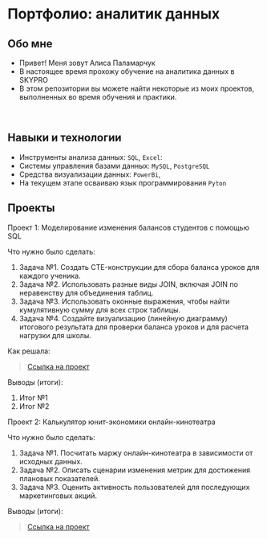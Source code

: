 
# Портфолио: аналитик данных

## Обо мне

- Привет! Меня зовут Алиса Паламарчук
- В настоящее время прохожу обучение на аналитика данных в SKYPRO
- В этом репозитории вы можете найти некоторые из моих проектов, выполненных во время обучения и практики.
<br>

## Навыки и технологии 

- Инструменты анализа данных: ``SQL``, ``Excel``:
- Системы управления базами данных: ``MySQL``, ``PostgreSQL``
- Средства визуализации данных: ``PowerBi``, 
- На текущем этапе осваиваю язык программирования ``Pyton``


## Проекты 
<p> Проект 1: Моделирование изменения балансов студентов с помощью SQL</p>
<p>Что нужно было сделать:<p>
<ol>
  <li>Задача №1. Создать CTE-конструкции для сбора баланса уроков для каждого ученика.</li>
  <li>Задача №2. Использовать разные виды JOIN, включая JOIN по неравенству для объединения таблиц.</li>
  <li>Задача №3. Использовать оконные выражения, чтобы найти кумулятивную сумму для всех строк таблицы.</li>
  <li>Задача №4. Создайте визуализацию (линейную диаграмму) итогового результата для проверки баланса уроков и для расчета нагрузки для школы.</li>
</ol>

<p>Как решала:<p>

> <a href="https://docs.google.com/document/d/1j897jCYZ3uO8EELxd1FeBXoQKAaIx_LB22OSFl3YzFg/edit?usp=sharing">Ссылка на проект</a>

 <p>Выводы (итоги):<p>
<ol>
  <li>Итог №1</li>
  <li>Итог №2</li>
</ol>

<p> Проект 2: Калькулятор юнит-экономики онлайн-кинотеатра</p>
<p>Что нужно было сделать:<p>
<ol> 
  <li>Задача №1. Посчитать маржу онлайн-кинотеатра в зависимости от исходных данных.</li>
  <li>Задача №2. Описать сценарии изменения метрик для достижения плановых показателей.</li>
  <li>Задача №3. Оценить активность пользователей для последующих маркетинговых акций.</li>
</ol>

<p>Выводы (итоги):<p>
  
> <a href="https://docs.google.com/presentation/d/1TTR_irqCzZHxm55s11IxqfheuPqGOg0shPBSpyau2kk/edit#slide=id.p">Ссылка на проект</a>
  


<!---
AlicePalamarchyk/AlicePalamarchyk is a ✨ special ✨ repository because its `README.md` (this file) appears on your GitHub profile.
You can click the Preview link to take a look at your changes.
--->
